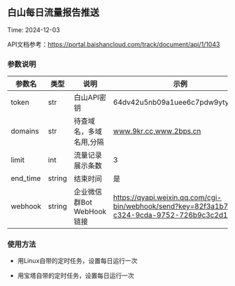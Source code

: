 ## 白山每日流量报告推送
Time: 2024-12-03

API文档参考：https://portal.baishancloud.com/track/document/api/1/1043

### 参数说明

| 参数名 | 类型 | 说明 | 示例 |
| --- | --- | --- | --- |
| token | str | 白山API密钥 | 64dv42u5nb09a1uee6c7pdw9ytymip7i |
| domains | str | 待查域名，多域名用,分隔 | www.9kr.cc,www.2bps.cn |
| limit | int | 流量记录展示条数 | 3 |
| end_time | string | 结束时间 | 是 |
| webhook | string | 企业微信群Bot WebHook链接 | https://qyapi.weixin.qq.com/cgi-bin/webhook/send?key=82f3a1b7-c324-9cda-9752-726b9c3c2d1a |

### 使用方法

- 用Linux自带的定时任务，设置每日运行一次

- 用宝塔自带的定时任务，设置每日运行一次
